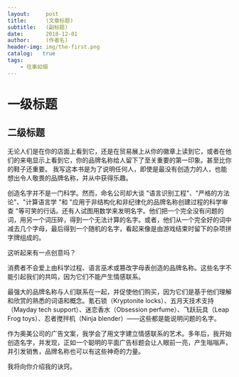 ```yaml
---
layout:     post
title:      (文章标题)
subtitle:   (副标题)
date:       2018-12-01
author:     (作者名)
header-img: img/the-first.png
catalog:   true
tags:
    - 往事如烟
---
```

# 一级标题
## 二级标题
无论人们是在你的店面上看到它，还是在贸易展上从你的徽章上读到它，或者在他们的来电显示上看到它，你的品牌名称给人留下了至关重要的第一印象。甚至比你的鞋子还重要。
我写这本书是为了说明任何人，即使是最没有创造力的人，也能想出令人敬畏的品牌名称，并从中获得乐趣。

创造名字并不是一门科学。然而，命名公司却大谈 "语言识别工程"、"严格的方法论"、"计算语言学 "和 "应用于非结构化和非纪律化的品牌名称创建过程的科学审查 "等可笑的行话。还有人试图用数学来发明名字。他们把一个完全没有问题的词，用另一个词压碎，得到一个无法计算的名字。或者，他们从一个完全好的词中减去几个字母，最后得到一个随机的名字，看起来像是由游戏结束时留下的杂项拼字牌组成的。

这听起来有一点创意吗？

消费者不会爱上由科学过程、语言巫术或篡改字母表创造的品牌名称。这些名字不能引起我们的共鸣，因为它们不能产生情感联系。

最强大的品牌名称与人们联系在一起，并促使他们购买，因为它们是基于他们理解和欣赏的熟悉的词语和概念。氪石锁（Kryptonite locks）、五月天技术支持（Mayday tech support）、迷恋香水（Obsession perfume）、飞跃玩具（Leap Frog toys）、忍者搅拌机（Ninja blender）——这些都是能说明问题的名字。

作为奥美公司的广告文案，我学会了用文字建立情感联系的艺术。多年后，我开始创造名字，并发现，正如一个聪明的平面广告标题会让人眼前一亮，产生嗡嗡声，并引发销售，品牌名称也可以有这些神奇的力量。

我将向你介绍我的诀窍。
